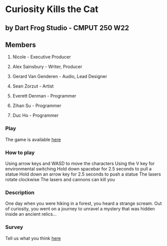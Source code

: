 # Curiosity Kills the Cat

## by Dart Frog Studio - CMPUT 250 W22

## Members

1. Nicole - Executive Producer

1. Alex Sainsbury - Writer, Producer

1. Gerard Van Genderen - Audio, Lead Designer

1. Sean Zorzut - Artist

1. Everett Denman - Programmer

1. Zihan Su - Programmer

1. Duc Ho - Programmer

### Play

The game is available [here](https://dart-frog-studio-cmput-250.github.io/)

### How to play

Using arrow keys and WASD to move the characters
Using the V key for environmental switching
Hold down spacebar for 2.5 seconds to pull a statue
Hold down an arrow key for 2.5 seconds to push a statue
The lasers rotate clockwise
The lasers and cannons can kill you

### Description

One day when you were hiking in a forest, you heard a strange scream. Out of curiosity, you went on a journey to unravel a mystery that was hidden inside an ancient relics...

### Survey

Tell us what you think [here](https://forms.gle/XereWC6Q66zCtsep8)
